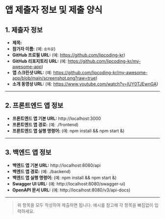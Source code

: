 # 앱 제출자 정보 및 제출 양식

## 1. 제출자 정보

- **제목:**
- **참가자 이름:** (예: `송하윤`)
- **GitHub 프로필 URL:** (예: https://github.com/lipcoding-kr)
- **GitHub 리포지토리 URL:** (예: https://github.com/lipcoding-kr/my-awesome-app)
- **앱 스크린샷 URL:** (예: https://github.com/lipcoding-kr/my-awesome-app/blob/main/screenshot.png?raw=true)
- **소개 동영상 URL:** (예: https://www.youtube.com/watch?v=IUY0TJEwnGA)

---

## 2. 프론트엔드 앱 정보

- **프론트엔드 앱 기본 URL:** http://localhost:3000
- **프론트엔드 앱 경로:** (예: ./frontend)
- **프론트엔드 앱 실행 명령어:** (예: npm install && npm start &)

---

## 3. 백엔드 앱 정보

- **백엔드 앱 기본 URL:** http://localhost:8080/api
- **백엔드 앱 경로:** (예: ./backend)
- **백엔드 앱 실행 명령어:** (예: npm install && npm start &)
- **Swagger UI URL:** (예: http://localhost:8080/swagger-ui)
- **OpenAPI 문서 URL:** (예: http://localhost:8080/v3/api-docs)

---

> 위 항목을 모두 작성하여 제출하면 됩니다. 예시를 참고해 각 항목을 빠짐없이 입력하세요.
